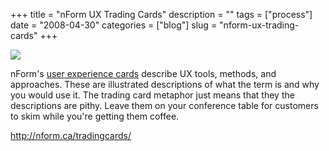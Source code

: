 +++
title = "nForm UX Trading Cards"
description = ""
tags = ["process"]
date = "2008-04-30"
categories = ["blog"]
slug = "nform-ux-trading-cards"
+++



  <div class="notebook-screenshot"><a href="http://nform.ca/tradingcards/"><img id='bluga-thumbnail-1227' class='bluga-thumbnail large' src='http://media.konigi.com/bluga/
wt481857299d37e.jpg'/></a></div><p>nForm's <a href="http://nform.ca/tradingcards/">user experience cards</a> describe UX tools, methods, and approaches. These are illustrated descriptions of what the term is and why you would use it. The trading card metaphor just means that they the descriptions are pithy. Leave them on your conference table for customers to skim while you're getting them coffee.</p>
    
  <a href="http://nform.ca/tradingcards/">http://nform.ca/tradingcards/</a>

